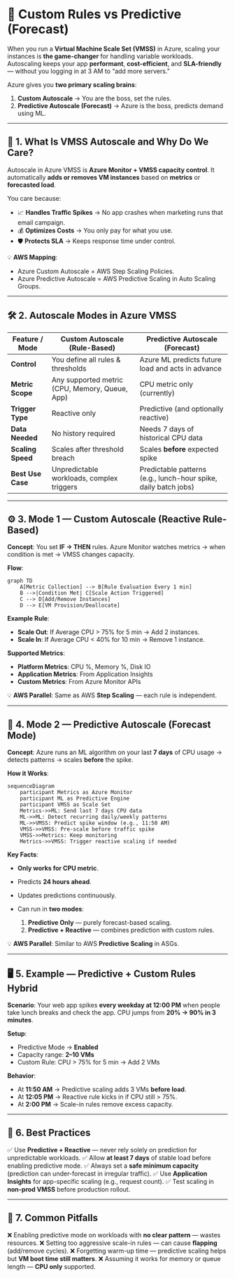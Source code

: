 # 🚀 **Custom Rules vs Predictive (Forecast)**

When you run a **Virtual Machine Scale Set (VMSS)** in Azure, scaling your instances is **the game-changer** for handling variable workloads.
Autoscaling keeps your app **performant**, **cost-efficient**, and **SLA-friendly** — without you logging in at 3 AM to “add more servers.”

Azure gives you **two primary scaling brains**:

1. **Custom Autoscale** → You are the boss, set the rules.
2. **Predictive Autoscale (Forecast)** → Azure is the boss, predicts demand using ML.

---

## 🎯 1. What Is VMSS Autoscale and Why Do We Care?

Autoscale in Azure VMSS is **Azure Monitor + VMSS capacity control**.
It automatically **adds or removes VM instances** based on **metrics** or **forecasted load**.

You care because:

- 📈 **Handles Traffic Spikes** → No app crashes when marketing runs that email campaign.
- 💰 **Optimizes Costs** → You only pay for what you use.
- 🛡 **Protects SLA** → Keeps response time under control.

💡 **AWS Mapping**:

- Azure Custom Autoscale = AWS Step Scaling Policies.
- Azure Predictive Autoscale = AWS Predictive Scaling in Auto Scaling Groups.

---

## 🛠 2. Autoscale Modes in Azure VMSS

| Feature / Mode    | Custom Autoscale (Rule-Based)                  | Predictive Autoscale (Forecast)                                 |
| ----------------- | ---------------------------------------------- | --------------------------------------------------------------- |
| **Control**       | You define all rules & thresholds              | Azure ML predicts future load and acts in advance               |
| **Metric Scope**  | Any supported metric (CPU, Memory, Queue, App) | CPU metric only (currently)                                     |
| **Trigger Type**  | Reactive only                                  | Predictive (and optionally reactive)                            |
| **Data Needed**   | No history required                            | Needs 7 days of historical CPU data                             |
| **Scaling Speed** | Scales after threshold breach                  | Scales **before** expected spike                                |
| **Best Use Case** | Unpredictable workloads, complex triggers      | Predictable patterns (e.g., lunch-hour spike, daily batch jobs) |

---

## ⚙️ 3. Mode 1 — **Custom Autoscale (Reactive Rule-Based)**

**Concept**:
You set **IF → THEN** rules. Azure Monitor watches metrics → when condition is met → VMSS changes capacity.

**Flow**:

```mermaid
graph TD
    A[Metric Collection] --> B[Rule Evaluation Every 1 min]
    B -->|Condition Met| C[Scale Action Triggered]
    C --> D[Add/Remove Instances]
    D --> E[VM Provision/Deallocate]
```

**Example Rule**:

- **Scale Out**: If Average CPU > 75% for 5 min → Add 2 instances.
- **Scale In**: If Average CPU < 40% for 10 min → Remove 1 instance.

**Supported Metrics**:

- **Platform Metrics**: CPU %, Memory %, Disk IO
- **Application Metrics**: From Application Insights
- **Custom Metrics**: From Azure Monitor APIs

💡 **AWS Parallel**: Same as AWS **Step Scaling** — each rule is independent.

---

## 🔮 4. Mode 2 — **Predictive Autoscale (Forecast Mode)**

**Concept**:
Azure runs an ML algorithm on your last **7 days** of CPU usage → detects patterns → scales **before** the spike.

**How it Works**:

```mermaid
sequenceDiagram
    participant Metrics as Azure Monitor
    participant ML as Predictive Engine
    participant VMSS as Scale Set
    Metrics->>ML: Send last 7 days CPU data
    ML->>ML: Detect recurring daily/weekly patterns
    ML->>VMSS: Predict spike window (e.g., 11:50 AM)
    VMSS->>VMSS: Pre-scale before traffic spike
    VMSS->>Metrics: Keep monitoring
    Metrics->>VMSS: Trigger reactive scaling if needed
```

**Key Facts**:

- **Only works for CPU metric**.
- Predicts **24 hours ahead**.
- Updates predictions continuously.
- Can run in **two modes**:

  1. **Predictive Only** — purely forecast-based scaling.
  2. **Predictive + Reactive** — combines prediction with custom rules.

💡 **AWS Parallel**: Similar to AWS **Predictive Scaling** in ASGs.

---

## 🖥 5. Example — Predictive + Custom Rules Hybrid

**Scenario**:
Your web app spikes **every weekday at 12:00 PM** when people take lunch breaks and check the app.
CPU jumps from **20% → 90% in 3 minutes**.

**Setup**:

- Predictive Mode → **Enabled**
- Capacity range: **2–10 VMs**
- Custom Rule: CPU > 75% for 5 min → Add 2 VMs

**Behavior**:

- At **11:50 AM** → Predictive scaling adds 3 VMs **before load**.
- At **12:05 PM** → Reactive rule kicks in if CPU still > 75%.
- At **2:00 PM** → Scale-in rules remove excess capacity.

---

## 🧠 6. Best Practices

✅ Use **Predictive + Reactive** — never rely solely on prediction for unpredictable workloads.
✅ Allow **at least 7 days** of stable load before enabling predictive mode.
✅ Always set a **safe minimum capacity** (prediction can under-forecast in irregular traffic).
✅ Use **Application Insights** for app-specific scaling (e.g., request count).
✅ Test scaling in **non-prod VMSS** before production rollout.

---

## 🛑 7. Common Pitfalls

❌ Enabling predictive mode on workloads with **no clear pattern** — wastes resources.
❌ Setting too aggressive scale-in rules — can cause **flapping** (add/remove cycles).
❌ Forgetting warm-up time — predictive scaling helps but **VM boot time still matters**.
❌ Assuming it works for memory or queue length — **CPU only** supported.
